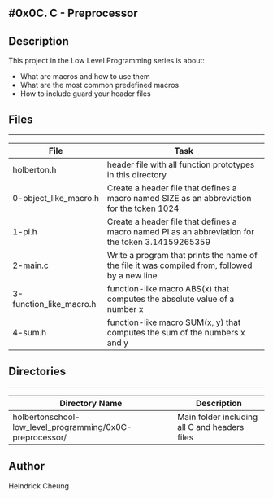 #0x0C. C - Preprocessor
---
## Description

This project in the Low Level Programming series is about:
* What are macros and how to use them
* What are the most common predefined macros
* How to include guard your header files

## Files
---
File|Task
---|---
holberton.h | header file with all function prototypes in this directory
0-object_like_macro.h | Create a header file that defines a macro named SIZE as an abbreviation for the token 1024
1-pi.h | Create a header file that defines a macro named PI as an abbreviation for the token 3.14159265359
2-main.c | Write a program that prints the name of the file it was compiled from, followed by a new line
3-function_like_macro.h | function-like macro ABS(x) that computes the absolute value of a number x
4-sum.h | function-like macro SUM(x, y) that computes the sum of the numbers x and y

## Directories
---
Directory Name | Description
---|---
holbertonschool-low_level_programming/0x0C-preprocessor/ | Main folder including all C and headers files

## Author
Heindrick Cheung